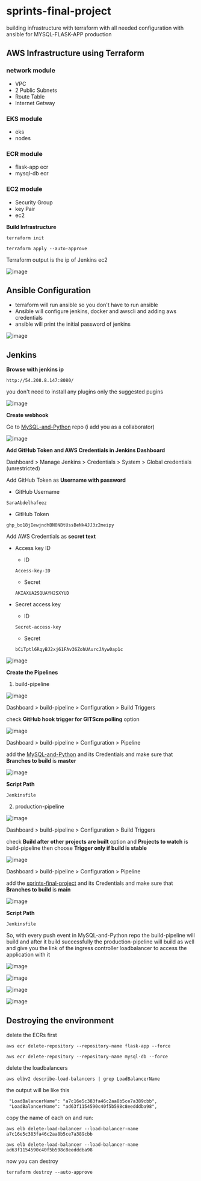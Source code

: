 # sprints-final-project
building infrastructure with terraform with all needed configuration with ansible for MYSQL-FLASK-APP production

## AWS Infrastructure using Terraform
### network module
* VPC
* 2 Public Subnets
* Route Table 
* Internet Getway
### EKS module
* eks
* nodes
### ECR module
* flask-app ecr
* mysql-db ecr
### EC2 module
* Security Group
* key Pair
* ec2 

__Build Infrastructure__
```
terraform init
```
```
terraform apply --auto-approve
```
Terraform output is the ip of Jenkins ec2

![image](https://github.com/SaraAbdelhafeez/git-task/blob/main/jenkins_ip.PNG?raw=true)

## Ansible Configuration
* terraform will run ansible so you don't have to run ansible
* Ansible will configure jenkins, docker and awscli and adding aws credentials
* ansible will print the initial password of jenkins

![image](https://github.com/SaraAbdelhafeez/git-task/blob/main/jenkins_pass.PNG?raw=tru)

## Jenkins 
__Browse with jenkins ip__

```
http://54.208.8.147:8080/
```
you don't need to install any plugins only the suggested pugins

![image](https://github.com/SaraAbdelhafeez/git-task/blob/main/plugins.PNG?raw=true)

__Create webhook__

Go to [MySQL-and-Python](https://github.com/SaraAbdelhafeez/MySQL-and-Python.git) repo (i add you as a collaborator)

![image](https://github.com/SaraAbdelhafeez/git-task/blob/main/webhook-3.PNG?raw=true)

__Add GitHub Token and AWS Credentials in Jenkins Dashboard__

Dashboard > Manage Jenkins > Credentials > System > Global credentials (unrestricted)

Add GitHub Token as __Username with password__
* GitHub Username
```
SaraAbdelhafeez
```
* GitHub Token
```
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
```
Add AWS Credentials as __secret text__

* Access key ID
    
    * ID
    ```
    Access-key-ID
    ```
    * Secret
    ```
    AKIAXUA2SQUAYH2SXYUD
    ```
* Secret access key

    * ID 
    ```
    Secret-access-key
    ```
    * Secret
    ```
    bCiTptl6RqyBJ2xj61FAv36ZohUAurcJAyw0ap1c
    ```
![image](https://github.com/SaraAbdelhafeez/git-task/blob/main/credentials.PNG?raw=true)


__Create the Pipelines__

1. build-pipeline 

![image](https://github.com/SaraAbdelhafeez/git-task/blob/main/first-pipeline.PNG?raw=true)

Dashboard > build-pipeline > Configuration > Build Triggers

check __GitHub hook trigger for GITScm polling__ option

![image](https://github.com/SaraAbdelhafeez/git-task/blob/main/build-triggrs.PNG?raw=true)

Dashboard > build-pipeline > Configuration > Pipeline

add the [MySQL-and-Python](https://github.com/SaraAbdelhafeez/MySQL-and-Python.git) and its Credentials and make sure that __Branches to build__ is __master__ 

![image](https://github.com/SaraAbdelhafeez/git-task/blob/main/build-repo.PNG?raw=true)

__Script Path__
```
Jenkinsfile
```
2. production-pipeline

![image](https://github.com/SaraAbdelhafeez/git-task/blob/main/second-pipeline.PNG?raw=true)

Dashboard > build-pipeline > Configuration > Build Triggers

check __Build after other projects are built__ option and __Projects to watch__ is build-pipeline then choose __Trigger only if build is stable__

![image](https://github.com/SaraAbdelhafeez/git-task/blob/main/prod-triggrs.PNG?raw=true)

Dashboard > build-pipeline > Configuration > Pipeline

add the [sprints-final-project](https://github.com/SaraAbdelhafeez/sprints-final-project.git) and its Credentials and make sure that __Branches to build__ is __main__ 

![image](https://github.com/SaraAbdelhafeez/git-task/blob/main/prod-repo.PNG?raw=true)

__Script Path__
```
Jenkinsfile
```

So, with every push event in MySQL-and-Python repo the build-pipeline will build and after it build successfully the production-pipeline will build as well and give you the link of the ingress controller loadbalancer to access the application with it

![image](https://github.com/SaraAbdelhafeez/git-task/blob/main/pipeline1-build1.PNG?raw=true)

![image](https://github.com/SaraAbdelhafeez/git-task/blob/main/pipeline2-build1.PNG?raw=true)

![image](https://github.com/SaraAbdelhafeez/git-task/blob/main/output.PNG?raw=true)


![image](https://github.com/SaraAbdelhafeez/git-task/blob/main/website.PNG?raw=true)


## Destroying the environment

delete the ECRs first
```
aws ecr delete-repository --repository-name flask-app --force
```
```
aws ecr delete-repository --repository-name mysql-db --force
```

delete the loadbalancers
```
aws elbv2 describe-load-balancers | grep LoadBalancerName
```
the output will be like this 
```
 "LoadBalancerName": "a7c16e5c383fa46c2aa8b5ce7a389cbb",
 "LoadBalancerName": "ad63f1154590c40f5b598c8eedddba98",
```
copy the name of each on and run:
```
aws elb delete-load-balancer --load-balancer-name a7c16e5c383fa46c2aa8b5ce7a389cbb
```
```
aws elb delete-load-balancer --load-balancer-name ad63f1154590c40f5b598c8eedddba98
```
now you can destroy
```
terraform destroy --auto-approve
```
